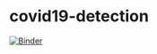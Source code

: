 # covid19-detection
[![Binder](https://mybinder.org/badge_logo.svg)](https://mybinder.org/v2/gh/itdv/covid19-detection/HEAD?filepath=covid19-detection.ipynb)
